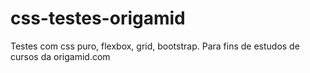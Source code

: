 # css-testes-origamid
Testes com css puro, flexbox, grid, bootstrap. Para fins de estudos de cursos da origamid.com
